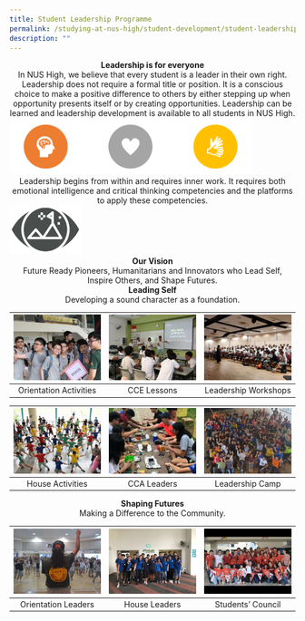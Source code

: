 ```yaml
---
title: Student Leadership Programme
permalink: /studying-at-nus-high/student-development/student-leadership-programme/
description: ""
---
```

<center><b>Leadership is for everyone</b><br>In NUS High, we believe that every student is a leader in their own right. Leadership does not require a formal title or position. It is a conscious choice to make a positive difference to others by either stepping up when opportunity presents itself or by creating opportunities. Leadership can be learned and leadership development is available to all students in NUS High.</center>

<img src="/images/studentleadershipprog1.jpg" style="width:85%">

<center>Leadership begins from within and requires inner work. It requires both emotional intelligence and critical thinking competencies and the platforms to apply these competencies.</center>

<img src="/images/studentleadershipprog2.jpg" style="width:25%">

<center><b>Our Vision</b><br>
Future Ready Pioneers, Humanitarians and Innovators who Lead Self, Inspire Others, and Shape Futures.</center>

<center><b>Leading Self</b><br>
Developing a sound character as a foundation.</center>
<table>
	<thead>
		<tr>
			<th style="width: 33%; align: center">
					<img src="/images/Student%20Development/Student%20Leadership/stuleader1.jpg" style="max-height:100%; max-width:100%">
			</th>
			<th style="width: 33%; align: center">
					<img src="/images/Student%20Development/Student%20Leadership/stuleader2.jpg" style="max-height:100%; max-width:100%">
			</th>
			<th style="width: 33%; align: center">
					<img src="/images/Student%20Development/Student%20Leadership/stuleader3.jpg" style="max-height:100%; max-width:100%">
			</th>
		</tr>
	</thead>
	<tbody>
		<tr>
			<td style="text-align:center"> 
				Orientation Activities
			</td>
			<td style="text-align:center">
				CCE Lessons
			</td>
			<td style="text-align:center"> 
				Leadership Workshops
			</td>
		</tr>
	</tbody>
</table>

<table>
	<thead>
		<tr>
			<th style="width: 33%; align: center">
					<img src="/images/Student%20Development/Student%20Leadership/stuleader4.jpg" style="max-height:100%; max-width:100%">
			</th>
			<th style="width: 33%; align: center">
					<img src="/images/Student%20Development/Student%20Leadership/stuleader5.jpg" style="max-height:100%; max-width:100%">
			</th>
			<th style="width: 33%; align: center">
					<img src="/images/Student%20Development/Student%20Leadership/stuleader6.jpg" style="max-height:100%; max-width:100%">
			</th>
		</tr>
	</thead>
	<tbody>
		<tr>
			<td style="text-align:center"> 
				House Activities
			</td>
			<td style="text-align:center">
				CCA Leaders
			</td>
			<td style="text-align:center"> 
				Leadership Camp
			</td>
		</tr>
	</tbody>
</table>

<center><b>Shaping Futures</b><br>
Making a Difference to the Community.</center>
<table>
	<thead>
		<tr>
			<th style="width: 33%; align: center">
					<img src="/images/Student%20Development/Student%20Leadership/stuleader7.jpg" style="max-height:100%; max-width:100%">
			</th>
			<th style="width: 33%; align: center">
					<img src="/images/Student%20Development/Student%20Leadership/stuleader8.jpg" style="max-height:100%; max-width:100%">
			</th>
			<th style="width: 33%; align: center">
					<img src="/images/Student%20Development/Student%20Leadership/stuleader9.jpg" style="max-height:100%; max-width:100%">
			</th>
		</tr>
	</thead>
	<tbody>
		<tr>
			<td style="text-align:center"> 
				Orientation Leaders
			</td>
			<td style="text-align:center">
				House Leaders
			</td>
			<td style="text-align:center"> 
				Students’ Council
			</td>
		</tr>
	</tbody>
</table>